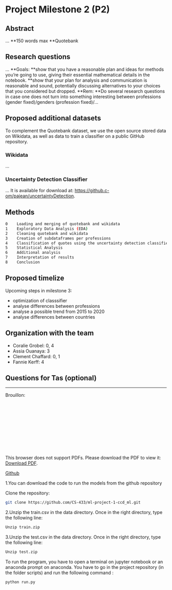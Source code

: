 # Project Milestone 2 (P2)

## Abstract 

...
**150 words max
**Quotebank


## Research questions 

...
**Goals:
**show that you have a reasonable plan and ideas for methods you’re going to use, giving their essential mathematical details in the notebook.
**show that your plan for analysis and communication is reasonable and sound, potentially discussing alternatives to your choices that you considered but dropped.
**Rem: 
**Do several research questions in case one does not turn into something interesting between professions (gender fixed)/genders (profession fixed)/...


## Proposed additional datasets
To complement the Quotebank dataset, we use the open source stored data on Wikidata, as well as data to train a classifier on a public GitHub repository.
### Wikidata
...
### Uncertainty Detection Classifier
...
It is available for download at: https://github.c-om/pajean/uncertaintyDetection.

## Methods

```bash
0    Loading and merging of quotebank and wikidata
1    Exploratory Data Analysis (EDA)
2    Cleaning quotebank and wikidata
3    Creation of subdataframes per professions
4    Classification of quotes using the uncertainty detection classifier
5    Statistical Analysis 
6    Additional analysis
7    Interpretation of results
8    Conclusion
```


## Proposed timelize 

Upcoming steps in milestone 3:
- optimization of classsifier
- analyse differences between professions
- analyse a possible trend from 2015 to 2020
- analyse differences between countries


## Organization with the team

- Coralie Grobel: 0, 4
- Assia Ouanaya: 3 
- Clement Chaffard: 0, 1
- Fannie Kerff: 4


## Questions for Tas (optional)


---------------------------------------------------------------------------------------------------------------------------------------
Brouillon:

<object data="https://github.com/CS-433/ml-project-1-ccd_ml/blob/main/Machine_Learning_to_discover_Higgs_Boson.pdf" type="application/pdf" width="700px" height="700px">
    <embed src="https://github.com/CS-433/ml-project-1-ccd_ml/blob/main/Machine_Learning_to_discover_Higgs_Boson.pdf">
        <p>This browser does not support PDFs. Please download the PDF to view it: <a href="https://github.com/CS-433/ml-project-1-ccd_ml/blob/main/Machine_Learning_to_discover_Higgs_Boson.pdf">Download PDF</a>.</p>
    </embed>
</object>

[Github](https://github.com/CS-433/ml-project-1-ccd_ml.git)

1.You can download the code to run the models from the github repository 

Clone the repository:
```bash
git clone https://github.com/CS-433/ml-project-1-ccd_ml.git
```
2.Unzip the train.csv in the data directory. Once in the right directory, type the following line:

```bash
Unzip train.zip
```

3.Unzip the test.csv in the data directory. Once in the right directory, type the following line:

```bash
Unzip test.zip
```

To run the program, you have to open a terminal on jupyter notebook or an anaconda prompt on anaconda. You have to go in the project repository (in the folder scripts) and run the following command :
```bash
python run.py
```
